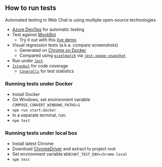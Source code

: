 ## How to run tests

Automated testing in Web Chat is using multiple open-source technologies.

-  [Azure DevOps](https://azure.microsoft.com/en-us/services/devops/) for automatic testing
-  Test against [MockBot](https://github.com/compulim/BotFramework-MockBot)
   -  Try it out with this [live demo](https://microsoft.github.io/BotFramework-WebChat/01.getting-started/a.full-bundle)
-  Visual regression tests (a.k.a. compare screenshots)
   -  Generated on [Chrome on Docker](https://github.com/SeleniumHQ/docker-selenium)
   -  Compared using [`pixelmatch`](https://npmjs.com/package/pixelmatch) via [`jest-image-snapshot`](https://npmjs.com/package/jest-image-snapshot)
-  Run under [`Jest`](https://jestjs.io/)
-  [`Istanbul`](https://npmjs.com/package/istanbul) for code coverage
   -  [`Coveralls`](https://coveralls.io/) for test statistics

### Running tests under Docker

-  Install Docker
-  On Windows, set environment variable `COMPOSE_CONVERT_WINDOWS_PATHS=1`
-  `npm run start:docker`
-  In a separate terminal, run:
-  `npm test`

### Running tests under local box

-  Install latest Chrome
-  Download [ChromeDriver](https://sites.google.com/a/chromium.org/chromedriver/downloads) and extract to project root
-  Set environment variable `WEBCHAT_TEST_ENV=chrome-local`
-  `npm test`
